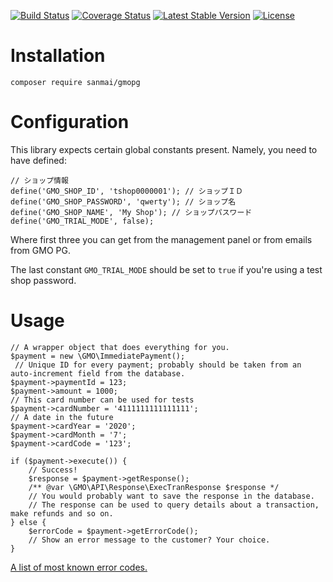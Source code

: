 [![Build Status](https://travis-ci.org/sanmai/gmopg.svg?branch=master)](https://travis-ci.org/sanmai/gmopg)
[![Coverage Status](https://coveralls.io/repos/github/sanmai/gmopg/badge.svg?branch=master)](https://coveralls.io/github/sanmai/gmopg?branch=master)
[![Latest Stable Version](https://poser.pugx.org/sanmai/gmopg/version)](https://packagist.org/packages/sanmai/gmopg)
[![License](https://poser.pugx.org/sanmai/gmopg/license)](https://packagist.org/packages/sanmai/gmopg)

# Installation

    composer require sanmai/gmopg

# Configuration

This library expects certain global constants present. Namely, you need to have defined:

    // ショップ情報
	define('GMO_SHOP_ID', 'tshop0000001'); // ショップＩＤ
	define('GMO_SHOP_PASSWORD', 'qwerty'); // ショップ名
	define('GMO_SHOP_NAME', 'My Shop'); // ショップパスワード
	define('GMO_TRIAL_MODE', false);

Where first three you can get from the management panel or from emails from GMO PG. 

The last constant `GMO_TRIAL_MODE` should be set to `true` if you're using a test shop password.

# Usage

	// A wrapper object that does everything for you.
	$payment = new \GMO\ImmediatePayment();
	 // Unique ID for every payment; probably should be taken from an auto-increment field from the database.
	$payment->paymentId = 123;
	$payment->amount = 1000;
	// This card number can be used for tests
	$payment->cardNumber = '4111111111111111';
	// A date in the future
	$payment->cardYear = '2020';
	$payment->cardMonth = '7';
	$payment->cardCode = '123';
	
	if ($payment->execute()) {
	    // Success!
	    $response = $payment->getResponse();
	    /** @var \GMO\API\Response\ExecTranResponse $response */
	    // You would probably want to save the response in the database.
	    // The response can be used to query details about a transaction, make refunds and so on.
	} else {
	    $errorCode = $payment->getErrorCode();
	    // Show an error message to the customer? Your choice.
	}

[A list of most known error codes.](https://github.com/fumikito/Literally-WordPress/blob/master/class/payment/gmo_error_handler.php)


